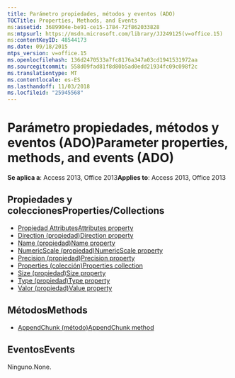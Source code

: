 ```yaml
---
title: Parámetro propiedades, métodos y eventos (ADO)
TOCTitle: Properties, Methods, and Events
ms:assetid: 3689904e-be91-ce15-1784-72f862033828
ms:mtpsurl: https://msdn.microsoft.com/library/JJ249125(v=office.15)
ms:contentKeyID: 48544173
ms.date: 09/18/2015
mtps_version: v=office.15
ms.openlocfilehash: 136d2470533a7fc8176a347a03cd1941531972aa
ms.sourcegitcommit: 558d09fad81f8d80b5ad0edd21934fc09c098f2c
ms.translationtype: MT
ms.contentlocale: es-ES
ms.lasthandoff: 11/03/2018
ms.locfileid: "25945568"
---
```

# <a name="parameter-properties-methods-and-events-ado"></a><span data-ttu-id="9e93f-102">Parámetro propiedades, métodos y eventos (ADO)</span><span class="sxs-lookup"><span data-stu-id="9e93f-102">Parameter properties, methods, and events (ADO)</span></span>

<span data-ttu-id="9e93f-103">**Se aplica a**: Access 2013, Office 2013</span><span class="sxs-lookup"><span data-stu-id="9e93f-103">**Applies to**: Access 2013, Office 2013</span></span>

## <a name="propertiescollections"></a><span data-ttu-id="9e93f-104">Propiedades y colecciones</span><span class="sxs-lookup"><span data-stu-id="9e93f-104">Properties/Collections</span></span>

- [<span data-ttu-id="9e93f-105">Propiedad Attributes</span><span class="sxs-lookup"><span data-stu-id="9e93f-105">Attributes property</span></span>](attributes-property-ado.md)
- [<span data-ttu-id="9e93f-106">Direction (propiedad)</span><span class="sxs-lookup"><span data-stu-id="9e93f-106">Direction property</span></span>](direction-property-ado.md)
- [<span data-ttu-id="9e93f-107">Name (propiedad)</span><span class="sxs-lookup"><span data-stu-id="9e93f-107">Name property</span></span>](name-property-ado.md)
- [<span data-ttu-id="9e93f-108">NumericScale (propiedad)</span><span class="sxs-lookup"><span data-stu-id="9e93f-108">NumericScale property</span></span>](numericscale-property-ado.md)
- [<span data-ttu-id="9e93f-109">Precision (propiedad)</span><span class="sxs-lookup"><span data-stu-id="9e93f-109">Precision property</span></span>](precision-property-ado.md)
- [<span data-ttu-id="9e93f-110">Properties (colección)</span><span class="sxs-lookup"><span data-stu-id="9e93f-110">Properties collection</span></span>](properties-collection-ado.md)
- [<span data-ttu-id="9e93f-111">Size (propiedad)</span><span class="sxs-lookup"><span data-stu-id="9e93f-111">Size property</span></span>](size-property-ado.md)
- [<span data-ttu-id="9e93f-112">Type (propiedad)</span><span class="sxs-lookup"><span data-stu-id="9e93f-112">Type property</span></span>](type-property-ado.md)
- [<span data-ttu-id="9e93f-113">Valor (propiedad)</span><span class="sxs-lookup"><span data-stu-id="9e93f-113">Value property</span></span>](value-property-ado.md)


## <a name="methods"></a><span data-ttu-id="9e93f-114">Métodos</span><span class="sxs-lookup"><span data-stu-id="9e93f-114">Methods</span></span>

- [<span data-ttu-id="9e93f-115">AppendChunk (método)</span><span class="sxs-lookup"><span data-stu-id="9e93f-115">AppendChunk method</span></span>](appendchunk-method-ado.md)

## <a name="events"></a><span data-ttu-id="9e93f-116">Eventos</span><span class="sxs-lookup"><span data-stu-id="9e93f-116">Events</span></span>

<span data-ttu-id="9e93f-117">Ninguno.</span><span class="sxs-lookup"><span data-stu-id="9e93f-117">None.</span></span>

